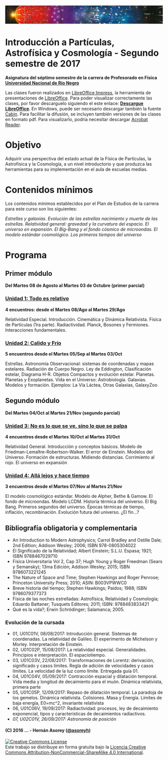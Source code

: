 ![Banner](materiales/banner.png)
# Introducción a Partículas, Astrofísica y Cosmología - Segundo semestre de 2017

**Asignatura del séptimo semestre de la carrera de Profesorado en Física [Universidad Nacional de Río Negro](http://www.unrn.edu.ar/ "UNRN")**

Las clases fueron realizados en [LibreOffice Impress](https://es.libreoffice.org/descubre/impress/), la herramienta de presentaciones de [LibreOffice](https://es.libreoffice.org/). Para poder visualizar correctamente las clases, por favor descarguelo siguiendo el este enlace: **[Descargue LibreOffice](https://es.libreoffice.org/descarga/libreoffice-estable/)**. En Windows, puede ser necesario descargar también la fuente [Cabin](https://www.fontsquirrel.com/fonts/download/cabin). Para facilitar la difusión, se incluyen también versiones de las clases en formato pdf. Para visualizarlo, podría necesitar descargar [Acrobat Reader](https://get.adobe.com/es/reader).

# Objetivo

Adquirir una perspectiva del estado actual de la Física de Partículas, la Astrofísica y la Cosmología, a un nivel introductorio y que produzca las herramientas para su implementación en el aula de escuelas medias.

# Contenidos mínimos

Los contenidos mínimos establecidos por el Plan de Estudios de la carrera para este curso son los siguientes: 

*Estrellas y galaxias. Evolución de las estrellas nacimiento y muerte de las estrellas. Relatividad general: gravedad y la curvatura del espacio. El universo en expansión. El Big-Bang y el fondo cósmico de microondas. El modelo estándar cosmológico. Los primeros tiempos del universo* 

# Programa

## Primer módulo
**Del Martes 08 de Agosto al Martes 03 de Octubre (primer parcial)**

### [Unidad 1: Todo es relativo](clases/u01)
**4 encuentros: desde el Martes 08/Ago al Martes 29/Ago**

Relatividad Especial. Introducción. Cinemática y Dinámica Relativista. Física de Partículas (1ra parte). Radiactividad. Planck, Bosones y Fermiones. Interacciones fundamentales.

### [Unidad 2: Calido y Frío](clases/u02)
**5 encuentros desde el Martes 05/Sep al Martes 03/Oct**

Estrellas. Astronomía Observacional: sistemas de coordenadas y mapas estelares. Radiación de Cuerpo Negro. Ley de Eddington, Clasificación estelar, Diagrama H-R. Objetos Compactos y evolución estelar. Planetas. Planetas y Exoplanetas. Vida en el Universo: Astrobiología. Galaxias. Modelos y formación. Ejemplos: La Vía Láctea, Otras Galaxias, GalaxyZoo

## Segundo módulo
**Del Martes 04/Oct al Martes 21/Nov (segundo parcial)**

### [Unidad 3: No es lo que se ve, sino lo que se palpa](clases/u03)
**4 encuentros desde el Martes 10/Oct al Martes 31/Oct**

Relatividad General. Introducción y conceptos básicos. Modelo de Friedman-Lemaître-Robertson-Walker. El error de Einstein. Modelos del Universo. Formación de estructuras. Midiendo distancias. Corrimiento al rojo. El universo en expansión

### [Unidad 4: Allá lejos y hace tiempo](clases/u04)
**3 encuentros desde el Martes 07/Nov al Martes 21/Nov**

El modelo cosmológico estándar. Modelo de Alpher, Bethe & Gamow. El fondo de microondas. Modelo LCDM. Historia térmica del universo. El Big Bang. Primeros segundos del universo. Épocas térmicas de tiempo, inflación, recombinación. Evolución futura del universo. ¿El fin...?

## Bibliografía obligatoria y complementaria

* An Introduction to Modern Astrophysics; Carrol Bradley and Ostille Dale; 2nd Edition; Addison Wesley; 2006; ISBN 978-0805304022
* El Significado de la Relatividad; Albert Einstein; S.L.U. Espasa; 1921; ISBN 9788467029710
* Física Universitaria Vol 2, Cap 37; Hugh Young y Roger Freedman (Sears y Semansky); 13ma Edición; Addison Wesley; 2015; ISBN 9786073221245
* The Nature of Space and Time; Stephen Hawkings and Roger Penrose; Princeton University Press; 2010; ASIN: B003VPWWC0
* Breve historia del tiempo; Stephen Hawkings; Paidos; 1988; ISBN 9786079377373
* Física de las noches estrelladas: Astrofísica, Relatividad y Cosmología; Eduardo Battaner; Tusquets Editores; 2011; ISBN: 9788483833421
* Qué es la vida?; Erwin Schrödinger; Salamanca; 2005.

### Evolución de la cursada

* 01, U01C01V, 08/08/2017: Introducción general. Sistemas de coordenadas. La relatividad de Galileo. El experimento de Michelson y Morley. Interpretación de Einstein.
* 02, U01C02P, 15/08/2017: La relatividad especial. Generalidades. Principios e interpretación. El espaciotiempo. 
* 03, U01C03V, 22/08/2017: Transformaciones de Lorentz: derivación, significado y casos límites. Regla de adición de velocidades y casos límites. La velocidad de la luz como límite. Entregada guía 01.
* 04, U01C04V, 05/09/2017: Contracción espacial y dilatación temporal. Vida media y longitud de decaimiento para el muón. Dinámica relativista, primera parte
* 05, U01C05P, 12/09/2017: Repaso de dilatación temporal. La paradoja de los gemelos. Dinámica relativista. Colisiones. Masa y Energía. Límites de baja energía, E0=mc^2, invariante relativista
* 06, U01C06V, 19/09/2017: Radiactividad: procesos, ley de decaimiento exponencial, tipos y características de decaimientos radiactivos.
* *07, U02C01V, 26/09/2017: Astronomía de posición*
#### (C) 2016 ... - Hernán Asorey ([@asoreyh](https://twitter.com/asoreyh/))

<a rel="license" href="http://creativecommons.org/licenses/by-nc-sa/4.0/"><img alt="Creative Commons License" style="border-width:0" src="https://i.creativecommons.org/l/by-nc-sa/4.0/88x31.png" /></a><br />Este trabajo se distribuye en forma gratuita bajo la <a rel="license" href="http://creativecommons.org/licenses/by-nc-sa/4.0/">Licencia Creative Commons Attribution-NonCommercial-ShareAlike 4.0 International</a>.
